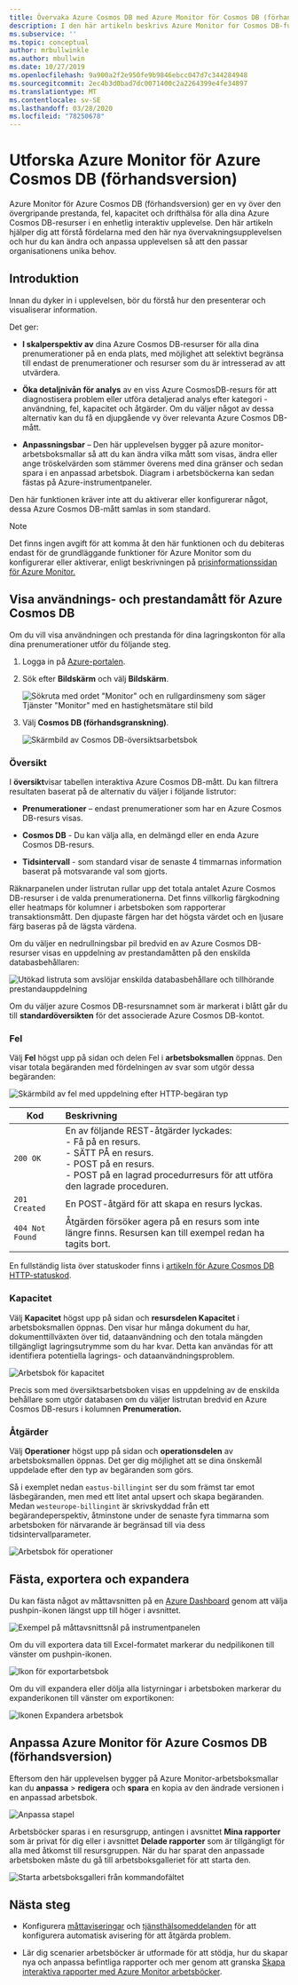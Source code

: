 ```yaml
---
title: Övervaka Azure Cosmos DB med Azure Monitor för Cosmos DB (förhandsversion)| Microsoft-dokument
description: I den här artikeln beskrivs Azure Monitor for Cosmos DB-funktionen som ger Cosmos DB-ägare en snabb förståelse för prestanda- och användningsproblem med sina CosmosDB-konton.
ms.subservice: ''
ms.topic: conceptual
author: mrbullwinkle
ms.author: mbullwin
ms.date: 10/27/2019
ms.openlocfilehash: 9a900a2f2e950fe9b9846ebcc047d7c344284948
ms.sourcegitcommit: 2ec4b3d0bad7dc0071400c2a2264399e4fe34897
ms.translationtype: MT
ms.contentlocale: sv-SE
ms.lasthandoff: 03/28/2020
ms.locfileid: "78250678"
---
```

# <a name="explore-azure-monitor-for-azure-cosmos-db-preview"></a>Utforska Azure Monitor för Azure Cosmos DB (förhandsversion)

Azure Monitor för Azure Cosmos DB (förhandsversion) ger en vy över den övergripande prestanda, fel, kapacitet och drifthälsa för alla dina Azure Cosmos DB-resurser i en enhetlig interaktiv upplevelse. Den här artikeln hjälper dig att förstå fördelarna med den här nya övervakningsupplevelsen och hur du kan ändra och anpassa upplevelsen så att den passar organisationens unika behov.   

## <a name="introduction"></a>Introduktion

Innan du dyker in i upplevelsen, bör du förstå hur den presenterar och visualiserar information. 

Det ger:

* **I skalperspektiv av** dina Azure Cosmos DB-resurser för alla dina prenumerationer på en enda plats, med möjlighet att selektivt begränsa till endast de prenumerationer och resurser som du är intresserad av att utvärdera.

* **Öka detaljnivån för analys** av en viss Azure CosmosDB-resurs för att diagnostisera problem eller utföra detaljerad analys efter kategori - användning, fel, kapacitet och åtgärder. Om du väljer något av dessa alternativ kan du få en djupgående vy över relevanta Azure Cosmos DB-mått.  

* **Anpassningsbar** – Den här upplevelsen bygger på azure monitor-arbetsboksmallar så att du kan ändra vilka mått som visas, ändra eller ange tröskelvärden som stämmer överens med dina gränser och sedan spara i en anpassad arbetsbok. Diagram i arbetsböckerna kan sedan fästas på Azure-instrumentpaneler.  

Den här funktionen kräver inte att du aktiverar eller konfigurerar något, dessa Azure Cosmos DB-mått samlas in som standard.

>[!NOTE]
>Det finns ingen avgift för att komma åt den här funktionen och du debiteras endast för de grundläggande funktioner för Azure Monitor som du konfigurerar eller aktiverar, enligt beskrivningen på [prisinformationssidan för Azure Monitor.](https://azure.microsoft.com/pricing/details/monitor/)

## <a name="view-utilization-and-performance-metrics-for-azure-cosmos-db"></a>Visa användnings- och prestandamått för Azure Cosmos DB

Om du vill visa användningen och prestanda för dina lagringskonton för alla dina prenumerationer utför du följande steg.

1. Logga in på [Azure-portalen](https://portal.azure.com).

2. Sök efter **Bildskärm** och välj **Bildskärm**.

    ![Sökruta med ordet "Monitor" och en rullgardinsmeny som säger Tjänster "Monitor" med en hastighetsmätare stil bild](./media/cosmosdb-insights-overview/search-monitor.png)

3. Välj **Cosmos DB (förhandsgranskning)**.

    ![Skärmbild av Cosmos DB-översiktsarbetsbok](./media/cosmosdb-insights-overview/cosmos-db.png)

### <a name="overview"></a>Översikt

I **översikt**visar tabellen interaktiva Azure Cosmos DB-mått. Du kan filtrera resultaten baserat på de alternativ du väljer i följande listrutor:

* **Prenumerationer** – endast prenumerationer som har en Azure Cosmos DB-resurs visas.  

* **Cosmos DB** - Du kan välja alla, en delmängd eller en enda Azure Cosmos DB-resurs.

* **Tidsintervall** - som standard visar de senaste 4 timmarnas information baserat på motsvarande val som gjorts.

Räknarpanelen under listrutan rullar upp det totala antalet Azure Cosmos DB-resurser i de valda prenumerationerna. Det finns villkorlig färgkodning eller heatmaps för kolumner i arbetsboken som rapporterar transaktionsmått. Den djupaste färgen har det högsta värdet och en ljusare färg baseras på de lägsta värdena. 

Om du väljer en nedrullningsbar pil bredvid en av Azure Cosmos DB-resurser visas en uppdelning av prestandamåtten på den enskilda databasbehållaren:

![Utökad listruta som avslöjar enskilda databasbehållare och tillhörande prestandauppdelning](./media/cosmosdb-insights-overview/container-view.png)

Om du väljer azure Cosmos DB-resursnamnet som är markerat i blått går du till **standardöversikten** för det associerade Azure Cosmos DB-kontot. 

### <a name="failures"></a>Fel

Välj **Fel** högst upp på sidan och delen Fel i **arbetsboksmallen** öppnas. Den visar totala begäranden med fördelningen av svar som utgör dessa begäranden:

![Skärmbild av fel med uppdelning efter HTTP-begäran typ](./media/cosmosdb-insights-overview/failures.png)

| Kod      |  Beskrivning       | 
|-----------|:--------------------|
| `200 OK`  | En av följande REST-åtgärder lyckades: </br>- Få på en resurs. </br> - SÄTT PÅ en resurs. </br> - POST på en resurs. </br> - POST på en lagrad procedurresurs för att utföra den lagrade proceduren.|
| `201 Created` | En POST-åtgärd för att skapa en resurs lyckas. |
| `404 Not Found` | Åtgärden försöker agera på en resurs som inte längre finns. Resursen kan till exempel redan ha tagits bort. |

En fullständig lista över statuskoder finns i [artikeln för Azure Cosmos DB HTTP-statuskod](https://docs.microsoft.com/rest/api/cosmos-db/http-status-codes-for-cosmosdb).

### <a name="capacity"></a>Kapacitet

Välj **Kapacitet** högst upp på sidan och **resursdelen Kapacitet** i arbetsboksmallen öppnas. Den visar hur många dokument du har, dokumenttillväxten över tid, dataanvändning och den totala mängden tillgängligt lagringsutrymme som du har kvar.  Detta kan användas för att identifiera potentiella lagrings- och dataanvändningsproblem.

![Arbetsbok för kapacitet](./media/cosmosdb-insights-overview/capacity.png) 

Precis som med översiktsarbetsboken visas en uppdelning av de enskilda behållare som utgör databasen om du väljer listrutan bredvid en Azure Cosmos DB-resurs i kolumnen **Prenumeration.**

### <a name="operations"></a>Åtgärder 

Välj **Operationer** högst upp på sidan och **operationsdelen** av arbetsboksmallen öppnas. Det ger dig möjlighet att se dina önskemål uppdelade efter den typ av begäranden som görs. 

Så i exemplet nedan `eastus-billingint` ser du som främst tar emot läsbegäranden, men med ett litet antal upsert och skapa begäranden. Medan `westeurope-billingint` är skrivskyddad från ett begärandeperspektiv, åtminstone under de senaste fyra timmarna som arbetsboken för närvarande är begränsad till via dess tidsintervallparameter.

![Arbetsbok för operationer](./media/cosmosdb-insights-overview/operation.png) 

## <a name="pin-export-and-expand"></a>Fästa, exportera och expandera

Du kan fästa något av måttavsnitten på en [Azure Dashboard](https://docs.microsoft.com/azure/azure-portal/azure-portal-dashboards) genom att välja pushpin-ikonen längst upp till höger i avsnittet.

![Exempel på måttavsnittsnål på instrumentpanelen](./media/cosmosdb-insights-overview/pin.png)

Om du vill exportera data till Excel-formatet markerar du nedpilikonen till vänster om pushpin-ikonen.

![Ikon för exportarbetsbok](./media/cosmosdb-insights-overview/export.png)

Om du vill expandera eller dölja alla listyrningar i arbetsboken markerar du expanderikonen till vänster om exportikonen:

![Ikonen Expandera arbetsbok](./media/cosmosdb-insights-overview/expand.png)

## <a name="customize-azure-monitor-for-azure-cosmos-db-preview"></a>Anpassa Azure Monitor för Azure Cosmos DB (förhandsversion)

Eftersom den här upplevelsen bygger på Azure Monitor-arbetsboksmallar kan du **anpassa** > **redigera** och **spara** en kopia av den ändrade versionen i en anpassad arbetsbok. 

![Anpassa stapel](./media/cosmosdb-insights-overview/customize.png)

Arbetsböcker sparas i en resursgrupp, antingen i avsnittet **Mina rapporter** som är privat för dig eller i avsnittet **Delade rapporter** som är tillgängligt för alla med åtkomst till resursgruppen. När du har sparat den anpassade arbetsboken måste du gå till arbetsboksgalleriet för att starta den.

![Starta arbetsboksgalleri från kommandofältet](./media/cosmosdb-insights-overview/gallery.png)

## <a name="next-steps"></a>Nästa steg

* Konfigurera [måttaviseringar](../platform/alerts-metric.md) och [tjänsthälsomeddelanden](../../service-health/alerts-activity-log-service-notifications.md) för att konfigurera automatisk avisering för att åtgärda problem.

* Lär dig scenarier arbetsböcker är utformade för att stödja, hur du skapar nya och anpassa befintliga rapporter och mer genom att granska [Skapa interaktiva rapporter med Azure Monitor arbetsböcker](../app/usage-workbooks.md).
